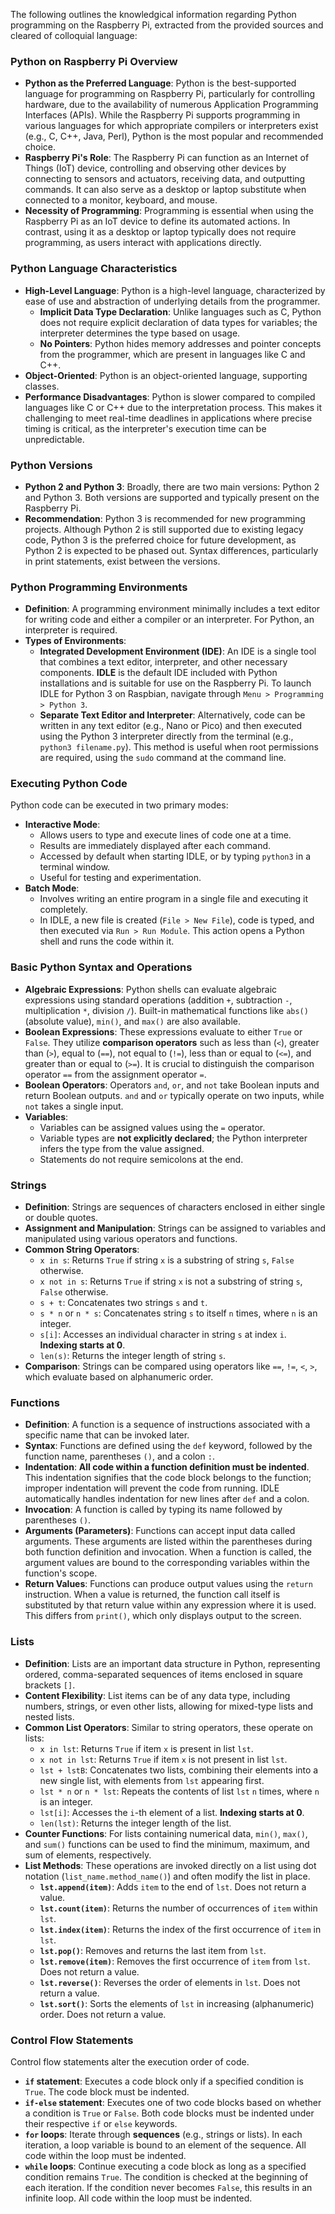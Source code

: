 
The following outlines the knowledgical information regarding Python programming on the Raspberry Pi, extracted from the provided sources and cleared of colloquial language:

### Python on Raspberry Pi Overview
*   **Python as the Preferred Language**: Python is the best-supported language for programming on Raspberry Pi, particularly for controlling hardware, due to the availability of numerous Application Programming Interfaces (APIs). While the Raspberry Pi supports programming in various languages for which appropriate compilers or interpreters exist (e.g., C, C++, Java, Perl), Python is the most popular and recommended choice.
*   **Raspberry Pi's Role**: The Raspberry Pi can function as an Internet of Things (IoT) device, controlling and observing other devices by connecting to sensors and actuators, receiving data, and outputting commands. It can also serve as a desktop or laptop substitute when connected to a monitor, keyboard, and mouse.
*   **Necessity of Programming**: Programming is essential when using the Raspberry Pi as an IoT device to define its automated actions. In contrast, using it as a desktop or laptop typically does not require programming, as users interact with applications directly.

### Python Language Characteristics
*   **High-Level Language**: Python is a high-level language, characterized by ease of use and abstraction of underlying details from the programmer.
    *   **Implicit Data Type Declaration**: Unlike languages such as C, Python does not require explicit declaration of data types for variables; the interpreter determines the type based on usage.
    *   **No Pointers**: Python hides memory addresses and pointer concepts from the programmer, which are present in languages like C and C++.
*   **Object-Oriented**: Python is an object-oriented language, supporting classes.
*   **Performance Disadvantages**: Python is slower compared to compiled languages like C or C++ due to the interpretation process. This makes it challenging to meet real-time deadlines in applications where precise timing is critical, as the interpreter's execution time can be unpredictable.

### Python Versions
*   **Python 2 and Python 3**: Broadly, there are two main versions: Python 2 and Python 3. Both versions are supported and typically present on the Raspberry Pi.
*   **Recommendation**: Python 3 is recommended for new programming projects. Although Python 2 is still supported due to existing legacy code, Python 3 is the preferred choice for future development, as Python 2 is expected to be phased out. Syntax differences, particularly in print statements, exist between the versions.

### Python Programming Environments
*   **Definition**: A programming environment minimally includes a text editor for writing code and either a compiler or an interpreter. For Python, an interpreter is required.
*   **Types of Environments**:
    *   **Integrated Development Environment (IDE)**: An IDE is a single tool that combines a text editor, interpreter, and other necessary components. **IDLE** is the default IDE included with Python installations and is suitable for use on the Raspberry Pi. To launch IDLE for Python 3 on Raspbian, navigate through `Menu > Programming > Python 3`.
    *   **Separate Text Editor and Interpreter**: Alternatively, code can be written in any text editor (e.g., Nano or Pico) and then executed using the Python 3 interpreter directly from the terminal (e.g., `python3 filename.py`). This method is useful when root permissions are required, using the `sudo` command at the command line.

### Executing Python Code
Python code can be executed in two primary modes:
*   **Interactive Mode**:
    *   Allows users to type and execute lines of code one at a time.
    *   Results are immediately displayed after each command.
    *   Accessed by default when starting IDLE, or by typing `python3` in a terminal window.
    *   Useful for testing and experimentation.
*   **Batch Mode**:
    *   Involves writing an entire program in a single file and executing it completely.
    *   In IDLE, a new file is created (`File > New File`), code is typed, and then executed via `Run > Run Module`. This action opens a Python shell and runs the code within it.

### Basic Python Syntax and Operations
*   **Algebraic Expressions**: Python shells can evaluate algebraic expressions using standard operations (addition `+`, subtraction `-`, multiplication `*`, division `/`). Built-in mathematical functions like `abs()` (absolute value), `min()`, and `max()` are also available.
*   **Boolean Expressions**: These expressions evaluate to either `True` or `False`. They utilize **comparison operators** such as less than (`<`), greater than (`>`), equal to (`==`), not equal to (`!=`), less than or equal to (`<=`), and greater than or equal to (`>=`). It is crucial to distinguish the comparison operator `==` from the assignment operator `=`.
*   **Boolean Operators**: Operators `and`, `or`, and `not` take Boolean inputs and return Boolean outputs. `and` and `or` typically operate on two inputs, while `not` takes a single input.
*   **Variables**:
    *   Variables can be assigned values using the `=` operator.
    *   Variable types are **not explicitly declared**; the Python interpreter infers the type from the value assigned.
    *   Statements do not require semicolons at the end.

### Strings
*   **Definition**: Strings are sequences of characters enclosed in either single or double quotes.
*   **Assignment and Manipulation**: Strings can be assigned to variables and manipulated using various operators and functions.
*   **Common String Operators**:
    *   `x in s`: Returns `True` if string `x` is a substring of string `s`, `False` otherwise.
    *   `x not in s`: Returns `True` if string `x` is not a substring of string `s`, `False` otherwise.
    *   `s + t`: Concatenates two strings `s` and `t`.
    *   `s * n` or `n * s`: Concatenates string `s` to itself `n` times, where `n` is an integer.
    *   `s[i]`: Accesses an individual character in string `s` at index `i`. **Indexing starts at 0**.
    *   `len(s)`: Returns the integer length of string `s`.
*   **Comparison**: Strings can be compared using operators like `==`, `!=`, `<`, `>`, which evaluate based on alphanumeric order.

### Functions
*   **Definition**: A function is a sequence of instructions associated with a specific name that can be invoked later.
*   **Syntax**: Functions are defined using the `def` keyword, followed by the function name, parentheses `()`, and a colon `:`.
*   **Indentation**: **All code within a function definition must be indented**. This indentation signifies that the code block belongs to the function; improper indentation will prevent the code from running. IDLE automatically handles indentation for new lines after `def` and a colon.
*   **Invocation**: A function is called by typing its name followed by parentheses `()`.
*   **Arguments (Parameters)**: Functions can accept input data called arguments. These arguments are listed within the parentheses during both function definition and invocation. When a function is called, the argument values are bound to the corresponding variables within the function's scope.
*   **Return Values**: Functions can produce output values using the `return` instruction. When a value is returned, the function call itself is substituted by that return value within any expression where it is used. This differs from `print()`, which only displays output to the screen.

### Lists
*   **Definition**: Lists are an important data structure in Python, representing ordered, comma-separated sequences of items enclosed in square brackets `[]`.
*   **Content Flexibility**: List items can be of any data type, including numbers, strings, or even other lists, allowing for mixed-type lists and nested lists.
*   **Common List Operators**: Similar to string operators, these operate on lists:
    *   `x in lst`: Returns `True` if item `x` is present in list `lst`.
    *   `x not in lst`: Returns `True` if item `x` is not present in list `lst`.
    *   `lst + lstB`: Concatenates two lists, combining their elements into a new single list, with elements from `lst` appearing first.
    *   `lst * n` or `n * lst`: Repeats the contents of list `lst` `n` times, where `n` is an integer.
    *   `lst[i]`: Accesses the `i`-th element of a list. **Indexing starts at 0**.
    *   `len(lst)`: Returns the integer length of the list.
*   **Counter Functions**: For lists containing numerical data, `min()`, `max()`, and `sum()` functions can be used to find the minimum, maximum, and sum of elements, respectively.
*   **List Methods**: These operations are invoked directly on a list using dot notation (`list_name.method_name()`) and often modify the list in place.
    *   **`lst.append(item)`**: Adds `item` to the end of `lst`. Does not return a value.
    *   **`lst.count(item)`**: Returns the number of occurrences of `item` within `lst`.
    *   **`lst.index(item)`**: Returns the index of the first occurrence of `item` in `lst`.
    *   **`lst.pop()`**: Removes and returns the last item from `lst`.
    *   **`lst.remove(item)`**: Removes the first occurrence of `item` from `lst`. Does not return a value.
    *   **`lst.reverse()`**: Reverses the order of elements in `lst`. Does not return a value.
    *   **`lst.sort()`**: Sorts the elements of `lst` in increasing (alphanumeric) order. Does not return a value.

### Control Flow Statements
Control flow statements alter the execution order of code.
*   **`if` statement**: Executes a code block only if a specified condition is `True`. The code block must be indented.
*   **`if-else` statement**: Executes one of two code blocks based on whether a condition is `True` or `False`. Both code blocks must be indented under their respective `if` or `else` keywords.
*   **`for` loops**: Iterate through **sequences** (e.g., strings or lists). In each iteration, a loop variable is bound to an element of the sequence. All code within the loop must be indented.
*   **`while` loops**: Continue executing a code block as long as a specified condition remains `True`. The condition is checked at the beginning of each iteration. If the condition never becomes `False`, this results in an infinite loop. All code within the loop must be indented.
